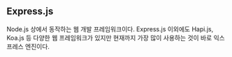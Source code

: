 ## Express.js
Node.js 상에서 동작하는 웹 개발 프레임워크이다. Express.js 이외에도 Hapi.js, Koa.js 등 다양한 웹 프레임워크가 있지만 현재까지 가장 많이 사용하는 것이 바로 익스프레스 엔진이다.
